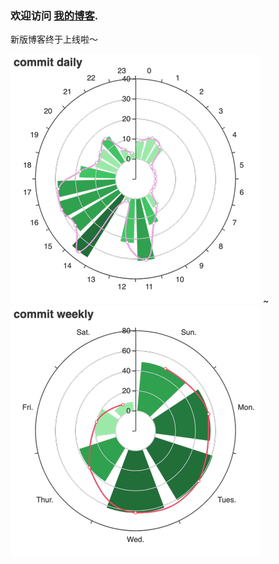 ### 欢迎访问 [我的博客](https://ayiis.me/).

新版博客终于上线啦～

![](https://github.com/ayiis/ayiis/raw/master/daily.png) ~ ![](https://github.com/ayiis/ayiis/raw/master/weekly.png)

